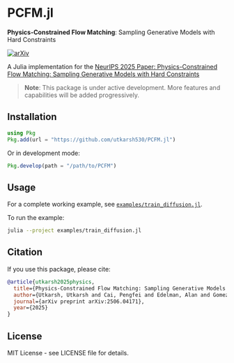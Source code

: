 # PCFM.jl

**Physics-Constrained Flow Matching**: Sampling Generative Models with Hard Constraints

[![arXiv](https://img.shields.io/badge/arXiv-2506.04171-b31b1b.svg)](https://arxiv.org/abs/2506.04171)

A Julia implementation for the [NeurIPS 2025 Paper: Physics-Constrained Flow Matching: Sampling Generative Models with Hard Constraints](https://neurips.cc/virtual/2025/poster/117071)

> **Note**: This package is under active development. More features and capabilities will be added progressively.

## Installation

```julia
using Pkg
Pkg.add(url = "https://github.com/utkarsh530/PCFM.jl")
```

Or in development mode:

```julia
Pkg.develop(path = "/path/to/PCFM")
```

## Usage

For a complete working example, see [`examples/train_diffusion.jl`](examples/train_diffusion.jl).

To run the example:

```bash
julia --project examples/train_diffusion.jl
```

## Citation

If you use this package, please cite:

```bibtex
@article{utkarsh2025physics,
  title={Physics-Constrained Flow Matching: Sampling Generative Models with Hard Constraints},
  author={Utkarsh, Utkarsh and Cai, Pengfei and Edelman, Alan and Gomez-Bombarelli, Rafael and Rackauckas, Christopher Vincent},
  journal={arXiv preprint arXiv:2506.04171},
  year={2025}
}
```

## License

MIT License - see LICENSE file for details.
